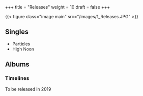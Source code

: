 +++
title = "Releases"
weight = 10
draft = false
+++

{{< figure class="image main" src="/images/1_Releases.JPG" >}}

## Singles

- Particles
- High Noon

## Albums

### Timelines
To be released in 2019
